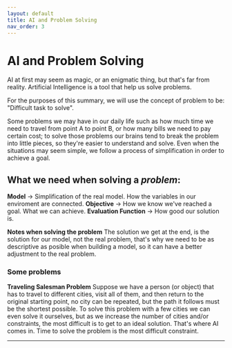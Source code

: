 ```yaml
---
layout: default
title: AI and Problem Solving
nav_order: 3
---
```


# AI and Problem Solving

AI at first may seem as magic, or an enigmatic thing, but that's far from reality. Artificial Intelligence is a tool that help us solve problems.

For the purposes of this summary, we will use the concept of problem to be: "Difficult task to solve".

Some problems we may have in our daily life such as how much time we need to travel from point A to point B, or how many bills we need to pay certain cost; to solve those problems our brains tend to break the problem into little pieces, so they're easier to understand and solve. Even when the situations may seem simple, we follow a process of simplification in order to achieve a goal.

## What we need when solving a *problem*:
**Model** -> Simplification of the real model. How the variables in our enviroment are connected.
**Objective** -> How we know we've reached a goal. What we can achieve.
**Evaluation Function** -> How good our solution is.

**Notes when solving the problem**
The solution we get at the end, is the solution for our model, not the real problem, that's why we need to be as descriptive as posible when building a model, so it can have a better adjustment to the real problem. 

### Some problems
**Traveling Salesman Problem**
Suppose we have a person (or object) that has to travel to different cities, visit all of them, and then return to the original starting point, no city can be repeated, but the path it follows must be the shortest possible.
To solve this problem with a few cities we can even solve it ourselves, but as we increase the number of cities and/or constraints, the most difficult is to get to an ideal solution. That's where AI comes in.
Time to solve the problem is the most difficult constraint.



---
